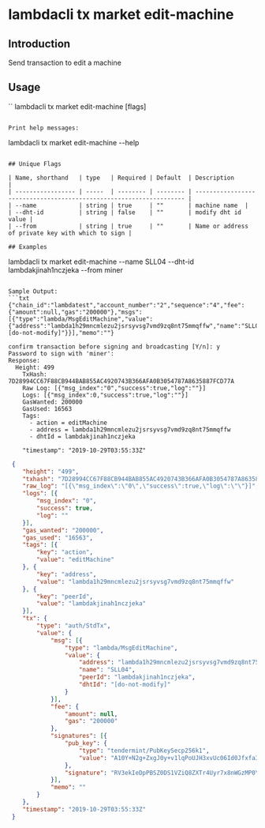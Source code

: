 # lambdacli tx market edit-machine

## Introduction

Send transaction to edit a machine

## Usage

``
lambdacli tx market edit-machine [flags]
```

Print help messages:
```
lambdacli tx market edit-machine --help
```

## Unique Flags

| Name, shorthand   | type   | Required | Default  | Description                                                         |
| ----------------- | -----  | -------- | -------- | ------------------------------------------------------------------- |
| --name            | string | true     | ""       | machine name  | 
| --dht-id          | string | false    | ""       | modify dht id value |
| --from            | string | true     | ""       | Name or address of private key with which to sign |

## Examples

```
lambdacli tx market edit-machine --name SLL04 --dht-id lambdakjinah1nczjeka --from miner

```

Sample Output:
```txt
{"chain_id":"lambdatest","account_number":"2","sequence":"4","fee":{"amount":null,"gas":"200000"},"msgs":[{"type":"lambda/MsgEditMachine","value":{"address":"lambda1h29mncmlezu2jsrsyvsg7vmd9zq8nt75mmqffw","name":"SLL04","peerId":"lambdakjinah1nczjeka","dhtId":"[do-not-modify]"}}],"memo":""}

confirm transaction before signing and broadcasting [Y/n]: y
Password to sign with 'miner':
Response:
  Height: 499
    TxHash: 7D28994CC67F88CB944BAB855AC4920743B366AFA0B3054787A8635887FCD77A
    Raw Log: [{"msg_index":"0","success":true,"log":""}]
    Logs: [{"msg_index":0,"success":true,"log":""}]
    GasWanted: 200000
    GasUsed: 16563
    Tags: 
      - action = editMachine
      - address = lambda1h29mncmlezu2jsrsyvsg7vmd9zq8nt75mmqffw
      - dhtId = lambdakjinah1nczjeka
      
    "timestamp": "2019-10-29T03:55:33Z"
```

```json
 {
 	"height": "499",
 	"txhash": "7D28994CC67F88CB944BAB855AC4920743B366AFA0B3054787A8635887FCD77A",
 	"raw_log": "[{\"msg_index\":\"0\",\"success\":true,\"log\":\"\"}]",
 	"logs": [{
 		"msg_index": "0",
 		"success": true,
 		"log": ""
 	}],
 	"gas_wanted": "200000",
 	"gas_used": "16563",
 	"tags": [{
 		"key": "action",
 		"value": "editMachine"
 	}, {
 		"key": "address",
 		"value": "lambda1h29mncmlezu2jsrsyvsg7vmd9zq8nt75mmqffw"
 	}, {
 		"key": "peerId",
 		"value": "lambdakjinah1nczjeka"
 	}],
 	"tx": {
 		"type": "auth/StdTx",
 		"value": {
 			"msg": [{
 				"type": "lambda/MsgEditMachine",
 				"value": {
 					"address": "lambda1h29mncmlezu2jsrsyvsg7vmd9zq8nt75mmqffw",
 					"name": "SLL04",
 					"peerId": "lambdakjinah1nczjeka",
 					"dhtId": "[do-not-modify]"
 				}
 			}],
 			"fee": {
 				"amount": null,
 				"gas": "200000"
 			},
 			"signatures": [{
 				"pub_key": {
 					"type": "tendermint/PubKeySecp256k1",
 					"value": "A10Y+N2g+ZxgJ0y+v1lqPoUJH3xvUc06Id0Jfxfa38rM"
 				},
 				"signature": "RV3ekIeDpPBSZ0DS1VZiQ8ZXTr4Uyr7x8nWGzMP0YyI1RNOkMal+1K3JyXYQoXIt3mcBD5UN3mmqVOV2vkr8rg=="
 			}],
 			"memo": ""
 		}
 	},
 	"timestamp": "2019-10-29T03:55:33Z"
 }
```
